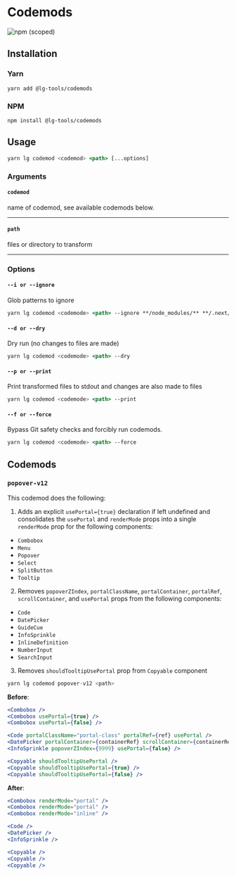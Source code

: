 # Codemods

![npm (scoped)](https://img.shields.io/npm/v/@leafygreen-ui/codemods.svg)

## Installation

### Yarn

```shell
yarn add @lg-tools/codemods
```

### NPM

```shell
npm install @lg-tools/codemods
```

## Usage

```jsx
yarn lg codemod <codemod> <path> [...options]
```

### Arguments

#### `codemod`

name of codemod, see available codemods below.

<hr>

#### `path`

files or directory to transform

<hr>

### Options

#### `--i or --ignore`

Glob patterns to ignore

```jsx
yarn lg codemod <codemode> <path> --ignore **/node_modules/** **/.next/**
```

#### `--d or --dry`

Dry run (no changes to files are made)

```jsx
yarn lg codemod <codemode> <path> --dry
```

#### `--p or --print`

Print transformed files to stdout and changes are also made to files

```jsx
yarn lg codemod <codemode> <path> --print
```

#### `--f or --force`

Bypass Git safety checks and forcibly run codemods.

```jsx
yarn lg codemod <codemode> <path> --force
```

## Codemods

### `popover-v12`

This codemod does the following:

1. Adds an explicit `usePortal={true}` declaration if left undefined and consolidates the `usePortal` and `renderMode` props into a single `renderMode` prop for the following components:

- `Combobox`
- `Menu`
- `Popover`
- `Select`
- `SplitButton`
- `Tooltip`

2. Removes `popoverZIndex`, `portalClassName`, `portalContainer`, `portalRef`, `scrollContainer`, and `usePortal` props from the following components:

- `Code`
- `DatePicker`
- `GuideCue`
- `InfoSprinkle`
- `InlineDefinition`
- `NumberInput`
- `SearchInput`

3. Removes `shouldTooltipUsePortal` prop from `Copyable` component

```jsx
yarn lg codemod popover-v12 <path>
```

**Before**:

```jsx
<Combobox />
<Combobox usePortal={true} />
<Combobox usePortal={false} />

<Code portalClassName="portal-class" portalRef={ref} usePortal />
<DatePicker portalContainer={containerRef} scrollContainer={containerRef} />
<InfoSprinkle popoverZIndex={9999} usePortal={false} />

<Copyable shouldTooltipUsePortal />
<Copyable shouldTooltipUsePortal={true} />
<Copyable shouldTooltipUsePortal={false} />
```

**After**:

```jsx
<Combobox renderMode="portal" />
<Combobox renderMode="portal" />
<Combobox renderMode="inline" />

<Code />
<DatePicker />
<InfoSprinkle />

<Copyable />
<Copyable />
<Copyable />
```
